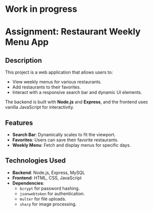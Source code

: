 # Work in progress

# Assignment: Restaurant Weekly Menu App

## Description
This project is a web application that allows users to:
- View weekly menus for various restaurants.
- Add restaurants to their favorites.
- Interact with a responsive search bar and dynamic UI elements.

The backend is built with **Node.js** and **Express**, and the frontend uses vanilla JavaScript for interactivity.

## Features
- **Search Bar**: Dynamically scales to fit the viewport.
- **Favorites**: Users can save their favorite restaurants.
- **Weekly Menu**: Fetch and display menus for specific days.

## Technologies Used
- **Backend**: Node.js, Express, MySQL
- **Frontend**: HTML, CSS, JavaScript
- **Dependencies**:
    - `bcrypt` for password hashing.
    - `jsonwebtoken` for authentication.
    - `multer` for file uploads.
    - `sharp` for image processing.
